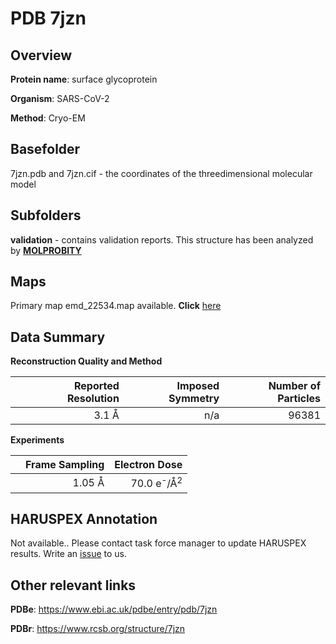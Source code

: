# PDB 7jzn

## Overview

**Protein name**: surface glycoprotein

**Organism**: SARS-CoV-2

**Method**: Cryo-EM



## Basefolder

7jzn.pdb and 7jzn.cif - the coordinates of the threedimensional molecular model

## Subfolders





**validation** - contains validation reports. This structure has been analyzed by   [**MOLPROBITY**](https://github.com/thorn-lab/coronavirus_structural_task_force/tree/master/pdb/surface_glycoprotein/SARS-CoV-2/7jzn/validation/molprobity)   



## Maps

Primary map emd_22534.map available. **Click** [here](http://ftp.wwpdb.org/pub/emdb/structures/EMD-22534/map/) 

## Data Summary
**Reconstruction Quality and Method**

|   | Reported Resolution | Imposed Symmetry | Number of Particles |
|---|-------------:|----------------:|--------------:|
|   |3.1 Å|n/a|96381|

**Experiments**

|   | Frame Sampling | Electron Dose |
|---|-------------:|----------------:|
|   |1.05 Å|70.0 e<sup>-</sup>/Å<sup>2</sup>|

## HARUSPEX Annotation

Not available.. Please contact task force manager to update HARUSPEX results. Write an [issue](https://github.com/thorn-lab/coronavirus_structural_task_force/issues) to us.

## Other relevant links 
**PDBe**:  https://www.ebi.ac.uk/pdbe/entry/pdb/7jzn
 
**PDBr**: https://www.rcsb.org/structure/7jzn 
